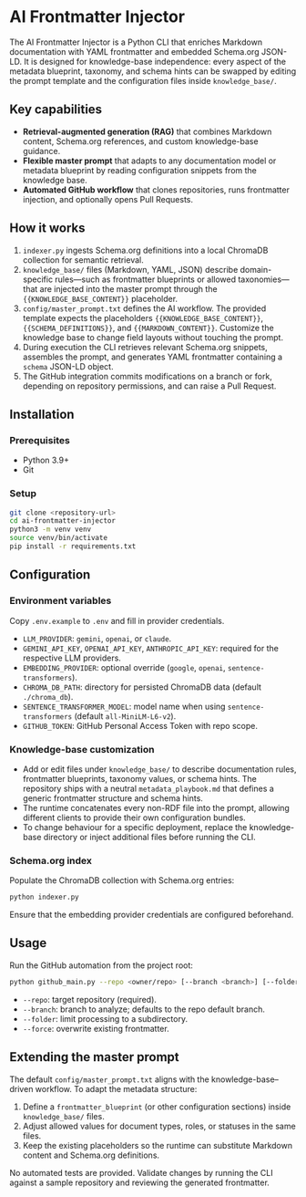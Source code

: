 # AI Frontmatter Injector

The AI Frontmatter Injector is a Python CLI that enriches Markdown documentation with YAML frontmatter and embedded Schema.org JSON-LD. It is designed for knowledge-base independence: every aspect of the metadata blueprint, taxonomy, and schema hints can be swapped by editing the prompt template and the configuration files inside `knowledge_base/`.

## Key capabilities
- **Retrieval-augmented generation (RAG)** that combines Markdown content, Schema.org references, and custom knowledge-base guidance.
- **Flexible master prompt** that adapts to any documentation model or metadata blueprint by reading configuration snippets from the knowledge base.
- **Automated GitHub workflow** that clones repositories, runs frontmatter injection, and optionally opens Pull Requests.

## How it works
1. `indexer.py` ingests Schema.org definitions into a local ChromaDB collection for semantic retrieval.
2. `knowledge_base/` files (Markdown, YAML, JSON) describe domain-specific rules—such as frontmatter blueprints or allowed taxonomies—that are injected into the master prompt through the `{{KNOWLEDGE_BASE_CONTENT}}` placeholder.
3. `config/master_prompt.txt` defines the AI workflow. The provided template expects the placeholders `{{KNOWLEDGE_BASE_CONTENT}}`, `{{SCHEMA_DEFINITIONS}}`, and `{{MARKDOWN_CONTENT}}`. Customize the knowledge base to change field layouts without touching the prompt.
4. During execution the CLI retrieves relevant Schema.org snippets, assembles the prompt, and generates YAML frontmatter containing a `schema` JSON-LD object.
5. The GitHub integration commits modifications on a branch or fork, depending on repository permissions, and can raise a Pull Request.

## Installation
### Prerequisites
- Python 3.9+
- Git

### Setup
```bash
git clone <repository-url>
cd ai-frontmatter-injector
python3 -m venv venv
source venv/bin/activate
pip install -r requirements.txt
```

## Configuration
### Environment variables
Copy `.env.example` to `.env` and fill in provider credentials.
- `LLM_PROVIDER`: `gemini`, `openai`, or `claude`.
- `GEMINI_API_KEY`, `OPENAI_API_KEY`, `ANTHROPIC_API_KEY`: required for the respective LLM providers.
- `EMBEDDING_PROVIDER`: optional override (`google`, `openai`, `sentence-transformers`).
- `CHROMA_DB_PATH`: directory for persisted ChromaDB data (default `./chroma_db`).
- `SENTENCE_TRANSFORMER_MODEL`: model name when using `sentence-transformers` (default `all-MiniLM-L6-v2`).
- `GITHUB_TOKEN`: GitHub Personal Access Token with repo scope.

### Knowledge-base customization
- Add or edit files under `knowledge_base/` to describe documentation rules, frontmatter blueprints, taxonomy values, or schema hints. The repository ships with a neutral `metadata_playbook.md` that defines a generic frontmatter structure and schema hints.
- The runtime concatenates every non-RDF file into the prompt, allowing different clients to provide their own configuration bundles.
- To change behaviour for a specific deployment, replace the knowledge-base directory or inject additional files before running the CLI.

### Schema.org index
Populate the ChromaDB collection with Schema.org entries:
```bash
python indexer.py
```
Ensure that the embedding provider credentials are configured beforehand.

## Usage
Run the GitHub automation from the project root:
```bash
python github_main.py --repo <owner/repo> [--branch <branch>] [--folder <path>] [--force]
```
- `--repo`: target repository (required).
- `--branch`: branch to analyze; defaults to the repo default branch.
- `--folder`: limit processing to a subdirectory.
- `--force`: overwrite existing frontmatter.

## Extending the master prompt
The default `config/master_prompt.txt` aligns with the knowledge-base–driven workflow. To adapt the metadata structure:
1. Define a `frontmatter_blueprint` (or other configuration sections) inside `knowledge_base/` files.
2. Adjust allowed values for document types, roles, or statuses in the same files.
3. Keep the existing placeholders so the runtime can substitute Markdown content and Schema.org definitions.

No automated tests are provided. Validate changes by running the CLI against a sample repository and reviewing the generated frontmatter.
